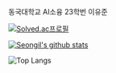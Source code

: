 동국대학교 AI소융 23학번 이유준

[![Solved.ac프로필](http://mazassumnida.wtf/api/v2/generate_badge?boj=lyj0929)](https://solved.ac/lyj0929)

[![Seongil's github stats](https://github-readme-stats.vercel.app/api?username=LeeYJ2147)](https://github.com/anuraghazra/github-readme-stats)

![Top Langs](https://github-readme-stats.vercel.app/api/top-langs/?username=LeeYJ2147&layout=dark&theme=compact)

<!--
[![CodeForces Profile](https://cf.leed.at?id=zX_ZizonYJ_Xz)](https://codeforces.com/profile/zX_ZizonYJ_Xz)
### Hi there 👋
-->

<!--
**LeeYJ2147/LeeYJ2147** is a ✨ _special_ ✨ repository because its `README.md` (this file) appears on your GitHub profile.

Here are some ideas to get you started:

- 🔭 I’m currently working on ...
- 🌱 I’m currently learning ...
- 👯 I’m looking to collaborate on ...
- 🤔 I’m looking for help with ...
- 💬 Ask me about ...
- 📫 How to reach me: ...
- 😄 Pronouns: ...
- ⚡ Fun fact: ...
-->
